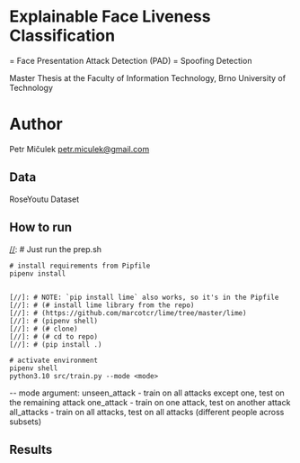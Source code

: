 # Explainable Face Liveness Classification
= Face Presentation Attack Detection (PAD)
= Spoofing Detection

Master Thesis at the Faculty of Information Technology, Brno University of Technology

# Author
Petr Mičulek <petr.miculek@gmail.com>

[//]: # (## Abstract)

## Data

RoseYoutu Dataset

[//]: # (link to download, instructions)

## How to run

[//]: # (update Pipfile)
[//]: # Just run the prep.sh

```
# install requirements from Pipfile
pipenv install


[//]: # NOTE: `pip install lime` also works, so it's in the Pipfile
[//]: # (# install lime library from the repo)
[//]: # (https://github.com/marcotcr/lime/tree/master/lime)
[//]: # (pipenv shell)
[//]: # (# clone)
[//]: # (# cd to repo)
[//]: # (pip install .)

# activate environment
pipenv shell
python3.10 src/train.py --mode <mode>
```

[//]: # (TODO specify mode)

\-\- mode argument:
unseen_attack - train on all attacks except one, test on the remaining attack
one_attack - train on one attack, test on another attack
all_attacks - train on all attacks, test on all attacks (different people across subsets)


[//]: # (first run will download the model weights)

## Results

[//]: # (add results)



